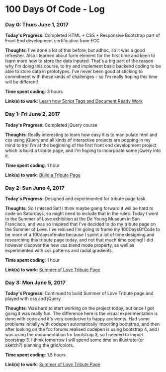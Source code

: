 # 100 Days Of Code - Log

<!--### Day 0: February 30, 2016 (Example 1)
##### (delete me or comment me out)

**Today's Progress**: Fixed CSS, worked on canvas functionality for the app.

**Thoughts:** I really struggled with CSS, but, overall, I feel like I am slowly getting better at it. Canvas is still new for me, but I managed to figure out some basic functionality.

**Link to work:** [Calculator App](http://www.example.com)

### Day 0: February 30, 2016 (Example 2)
##### (delete me or comment me out)

**Today's Progress**: Fixed CSS, worked on canvas functionality for the app.

**Thoughts**: I really struggled with CSS, but, overall, I feel like I am slowly getting better at it. Canvas is still new for me, but I managed to figure out some basic functionality.

**Link(s) to work**: [Calculator App](http://www.example.com)


### Day 1: June 27, Monday

**Today's Progress**: I've gone through many exercises on FreeCodeCamp.

**Thoughts** I've recently started coding, and it's a great feeling when I finally solve an algorithm challenge after a lot of attempts and hours spent.

**Link(s) to work**
1. [Find the Longest Word in a String](https://www.freecodecamp.com/challenges/find-the-longest-word-in-a-string)
2. [Title Case a Sentence](https://www.freecodecamp.com/challenges/title-case-a-sentence)-->

### Day 0: Thurs June 1, 2017

**Today's Progress**: Completed HTML + CSS + Responsive Bootstrap part of Front End development certification from FCC

**Thoughts**: I've done a lot of this before, but adhoc, so it was a good refresher. Also I learned about form element for the first time and keen to learn more how to store the data inputed. That's a big part of the reason why I'm doing this course, to try and implement basic backend coding to be able to store data in prototypes. I've never been good at sticking to commitment with these kinds of challenges - so I'm really hoping this time will be different!

**Time spent coding**: 3 hours

**Link(s) to work**: [Learn how Script Tags and Document Ready Work](https://www.freecodecamp.com/challenges/learn-how-script-tags-and-document-ready-work)

### Day 1: Fri June 2, 2017

**Today's Progress**: Completed jQuery course

**Thoughts**: Really interesting to learn how easy it is to manipulate html and css using jQuery and all kinds of interactive projects are popping in my mind to try! I'm at the beginning of the first front end development project which is build a tribute page, and I'm hoping to incorpoate some jQuery into it.

**Time spent coding**: 1 hour

**Link(s) to work**: [Build a Tribute Page](https://www.freecodecamp.com/challenges/build-a-tribute-page)

### Day 2: Sun June 4, 2017

**Today's Progress**: Designed and experimented for tribute page task

**Thoughts**: So I missed Sat! I think maybe going forward it will be hard to code on Saturdays, so might need to include that in the rules. Today I went to the Summer of Love exhibition at the De Young Museum in San Francisco, and was so inspired that I've decided to do my tribute page on the Summer of Love. I've realised I'm going to frame my 100DaysOfCode to be more of a 100daysofmake because I spent a lot of time designing and researching this tribute page today, and not that much time coding! I did however discover the new css blend mode property, as well as experimented with css patterns and radial gradients.

**Time spent coding**: 1 hour

**Link(s) to work**: [Summer of Love Tribute Page](https://codepen.io/oslynray/pen/NgWRrN)

### Day 3: Mon June 5, 2017

**Today's Progress**: Continued to build Summer of Love Tribute page and played with css and jQuery

**Thoughts**: Was hard to start working on the project today, but once I got going it was really fun. The difference here is the visual experimentation is done with code and it's very conducive to happy accidents. Had some problems initially with codepen automatically importing bootstrap, and then after looking on the fcc forums realised codepen is using bootstrap 4, and I was using the documentation for bootstrap 3, so I needed to import bootstrap 3. I think tomorrow I will spend some time on illustrator(or sketch?) planning the grid/colors. 

**Time spent coding**: 1.5 hours

**Link(s) to work**: [Summer of Love Tribute Page](https://codepen.io/oslynray/pen/NgWRrN)
